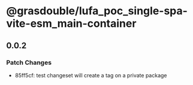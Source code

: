 # @grasdouble/lufa_poc_single-spa-vite-esm_main-container

## 0.0.2

### Patch Changes

- 85ff5cf: test changeset will create a tag on a private package
